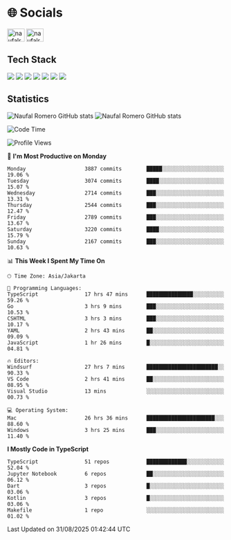 <h1 align="">🌐 Socials</h1>
<p align="left">
<a href="https://linkedin.com/in/naufal-romero-putra-pratama-9ab816177/" target="blank"><img align="center" src="https://raw.githubusercontent.com/rahuldkjain/github-profile-readme-generator/master/src/images/icons/Social/linked-in-alt.svg" alt="naufalromero" height="30" width="40" /></a>
<a href="https://instagram.com/naufalromero" target="blank"><img align="center" src="https://raw.githubusercontent.com/rahuldkjain/github-profile-readme-generator/master/src/images/icons/Social/instagram.svg" alt="naufalromero" height="30" width="40" /></a>
</p>


<h2 align="">Tech Stack</h2>
<div align="">
  <img src="https://img.shields.io/badge/next.js-000000?style=for-the-badge&logo=nextdotjs&logoColor=white"/>
 <img src="https://img.shields.io/badge/typescript-%23007ACC.svg?style=for-the-badge&logo=typescript&logoColor=white"/>
 <img src="https://img.shields.io/badge/react-%2320232a.svg?style=for-the-badge&logo=react&logoColor=%2361DAFB"/>
 <img src="https://img.shields.io/badge/tailwindcss-%2338B2AC.svg?style=for-the-badge&logo=tailwind-css&logoColor=white"/>
 <img src="https://img.shields.io/badge/Prisma-3982CE?style=for-the-badge&logo=Prisma&logoColor=white"/>
 <img src="https://img.shields.io/badge/javascript-%23323330.svg?style=for-the-badge&logo=javascript&logoColor=%23F7DF1E"/>
 <img src="https://img.shields.io/badge/java-%23ED8B00.svg?style=for-the-badge&logo=openjdk&logoColor=white"/>
</div>


<h2 align="">Statistics</h2>
<div align="">
<img src="https://github-readme-stats-xi-nine-74.vercel.app/api?username=romves&show_icons=true&theme=tokyonight&include_all_commits=true&count_private=true" alt="Naufal Romero GitHub stats"/>
<img src="https://github-readme-stats-xi-nine-74.vercel.app/api/top-langs/?username=romves&theme=tokyonight&hide_border=false&include_all_commits=true&count_private=true&layout=compact" alt="Naufal Romero GitHub stats"/>
</div>

<!--START_SECTION:waka-->
![Code Time](http://img.shields.io/badge/Code%20Time-2%2C853%20hrs%2048%20mins-blue)

![Profile Views](http://img.shields.io/badge/Profile%20Views-0-blue)

📅 **I'm Most Productive on Monday** 

```text
Monday                   3887 commits        █████░░░░░░░░░░░░░░░░░░░░   19.06 % 
Tuesday                  3074 commits        ████░░░░░░░░░░░░░░░░░░░░░   15.07 % 
Wednesday                2714 commits        ███░░░░░░░░░░░░░░░░░░░░░░   13.31 % 
Thursday                 2544 commits        ███░░░░░░░░░░░░░░░░░░░░░░   12.47 % 
Friday                   2789 commits        ███░░░░░░░░░░░░░░░░░░░░░░   13.67 % 
Saturday                 3220 commits        ████░░░░░░░░░░░░░░░░░░░░░   15.79 % 
Sunday                   2167 commits        ███░░░░░░░░░░░░░░░░░░░░░░   10.63 % 
```


📊 **This Week I Spent My Time On** 

```text
🕑︎ Time Zone: Asia/Jakarta

💬 Programming Languages: 
TypeScript               17 hrs 47 mins      ███████████████░░░░░░░░░░   59.26 % 
Go                       3 hrs 9 mins        ███░░░░░░░░░░░░░░░░░░░░░░   10.53 % 
CSHTML                   3 hrs 3 mins        ███░░░░░░░░░░░░░░░░░░░░░░   10.17 % 
YAML                     2 hrs 43 mins       ██░░░░░░░░░░░░░░░░░░░░░░░   09.09 % 
JavaScript               1 hr 26 mins        █░░░░░░░░░░░░░░░░░░░░░░░░   04.81 % 

🔥 Editors: 
Windsurf                 27 hrs 7 mins       ███████████████████████░░   90.33 % 
VS Code                  2 hrs 41 mins       ██░░░░░░░░░░░░░░░░░░░░░░░   08.95 % 
Visual Studio            13 mins             ░░░░░░░░░░░░░░░░░░░░░░░░░   00.73 % 

💻 Operating System: 
Mac                      26 hrs 36 mins      ██████████████████████░░░   88.60 % 
Windows                  3 hrs 25 mins       ███░░░░░░░░░░░░░░░░░░░░░░   11.40 % 
```

**I Mostly Code in TypeScript** 

```text
TypeScript               51 repos            █████████████░░░░░░░░░░░░   52.04 % 
Jupyter Notebook         6 repos             ██░░░░░░░░░░░░░░░░░░░░░░░   06.12 % 
Dart                     3 repos             █░░░░░░░░░░░░░░░░░░░░░░░░   03.06 % 
Kotlin                   3 repos             █░░░░░░░░░░░░░░░░░░░░░░░░   03.06 % 
Makefile                 1 repo              ░░░░░░░░░░░░░░░░░░░░░░░░░   01.02 % 
```




 Last Updated on 31/08/2025 01:42:44 UTC
<!--END_SECTION:waka-->
